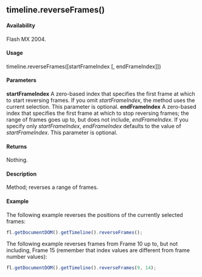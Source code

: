 ## timeline.reverseFrames()

#### Availability

Flash MX 2004.

#### Usage

timeline.reverseFrames(\[startFrameIndex \[, endFrameIndex\]\])

#### Parameters

**startFrameIndex** A zero-based index that specifies the first frame at which to start reversing frames. If you omit
*startFrameIndex*, the method uses the current selection. This parameter is optional.
**endFrameIndex** A zero-based index that specifies the first frame at which to stop reversing frames; the range of frames goes up to, but does not include, *endFrameIndex*. If you specify only *startFrameIndex*, *endFrameIndex* defaults to the value of *startFrameIndex*. This parameter is optional.

#### Returns

Nothing.

#### Description

Method; reverses a range of frames.

#### Example


The following example reverses the positions of the currently selected frames:
```javascript
fl.getDocumentDOM().getTimeline().reverseFrames();
```
The following example reverses frames from Frame 10 up to, but not including, Frame 15 (remember that index values are different from frame number values):
```javascript
fl.getDocumentDOM().getTimeline().reverseFrames(9, 14);

```